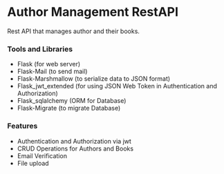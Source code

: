 # Author Management RestAPI

Rest API that manages author and their books.

### Tools and Libraries 
- Flask (for web server)
- Flask-Mail (to send mail) 
- Flask-Marshmallow (to serialize data to JSON format)
- Flask_jwt_extended (for using JSON Web Token in Authentication and Authorization)
- Flask_sqlalchemy (ORM for Database)
- Flask-Migrate (to migrate Database)


### Features
- Authentication and Authorization via jwt
- CRUD Operations for Authors and Books
- Email Verification
- File upload

